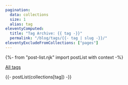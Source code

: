 ```yaml
---
pagination:
  data: collections
  size: 1
  alias: tag
eleventyComputed:
  title: "Tag Archive: {{ tag -}}"
  permalink: "/blog/tags/{{- tag | slug -}}/"
eleventyExcludeFromCollections: ["pages"]
---
```


{%- from "post-list.njk" import postList with context -%}

[All tags](/blog/tags/)

{{- postList(collections[tag]) -}}
